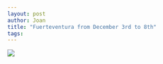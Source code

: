 ```yaml
---
layout: post
author: Joan
title: "Fuerteventura from December 3rd to 8th"
tags:
---
```

![](http://maps.googleapis.com/maps/api/staticmap?size=640x300&zoom=6&maptype=roadmap%5C&markers=size:mid%7Ccolor:red%7Clabel:1%7CCorralejo&sensor=false)
